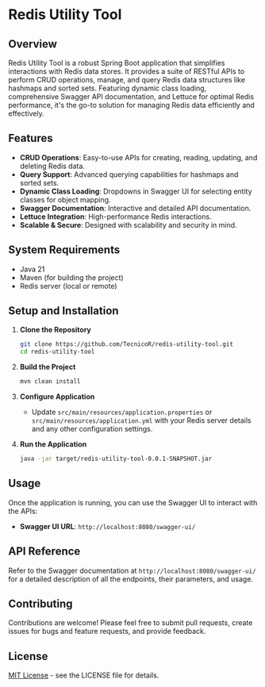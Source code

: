 # Redis Utility Tool

## Overview

Redis Utility Tool is a robust Spring Boot application that simplifies interactions with Redis data stores. It provides
a suite of RESTful APIs to perform CRUD operations, manage, and query Redis data structures like hashmaps and sorted
sets. Featuring dynamic class loading, comprehensive Swagger API documentation, and Lettuce for optimal Redis
performance, it's the go-to solution for managing Redis data efficiently and effectively.

## Features

- **CRUD Operations**: Easy-to-use APIs for creating, reading, updating, and deleting Redis data.
- **Query Support**: Advanced querying capabilities for hashmaps and sorted sets.
- **Dynamic Class Loading**: Dropdowns in Swagger UI for selecting entity classes for object mapping.
- **Swagger Documentation**: Interactive and detailed API documentation.
- **Lettuce Integration**: High-performance Redis interactions.
- **Scalable & Secure**: Designed with scalability and security in mind.

## System Requirements

- Java 21
- Maven (for building the project)
- Redis server (local or remote)

## Setup and Installation

1. **Clone the Repository**
    ```bash
    git clone https://github.com/TecnicoR/redis-utility-tool.git
    cd redis-utility-tool
    ```

2. **Build the Project**
    ```bash
    mvn clean install
    ```

3. **Configure Application**
    - Update `src/main/resources/application.properties` or `src/main/resources/application.yml` with your Redis server
      details and any other configuration settings.

4. **Run the Application**
    ```bash
    java -jar target/redis-utility-tool-0.0.1-SNAPSHOT.jar
    ```

## Usage

Once the application is running, you can use the Swagger UI to interact with the APIs:

- **Swagger UI URL**: `http://localhost:8080/swagger-ui/`

## API Reference

Refer to the Swagger documentation at `http://localhost:8080/swagger-ui/` for a detailed description of all the
endpoints, their parameters, and usage.

## Contributing

Contributions are welcome! Please feel free to submit pull requests, create issues for bugs and feature requests, and
provide feedback.

## License

[MIT License](LICENSE) - see the LICENSE file for details.